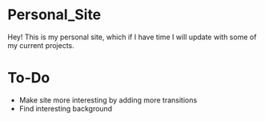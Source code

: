 # Personal_Site
Hey! This is my personal site, which if I have time I will update with some of 
my current projects.
# To-Do
- Make site more interesting by adding more transitions
- Find interesting background
